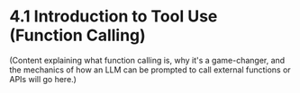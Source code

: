 # 4.1 Introduction to Tool Use (Function Calling)

(Content explaining what function calling is, why it's a game-changer, and the mechanics of how an LLM can be prompted to call external functions or APIs will go here.)
